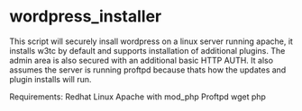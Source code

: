 # wordpress_installer


This script will securely insall wordpress on a linux server running apache, it installs w3tc by default and supports installation of additional plugins. The admin area is also secured with an additional basic HTTP AUTH. It also assumes the server is running proftpd because thats how the updates and plugin installs will run.


Requirements: 
Redhat Linux
Apache with mod_php
Proftpd
wget
php
